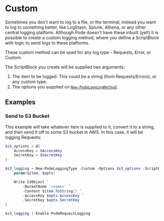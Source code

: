 # Custom

Sometimes you don't want to log to a file, or the terminal; instead you want to log to something better, like LogStash, Splunk, Athena, or any other central logging platform. Although Pode doesn't have these inbuilt (yet!) it is possible to create a custom logging method, where you define a ScriptBlock with logic to send logs to these platforms.

These custom method can be used for any log type - Requests, Error, or Custom.

The ScriptBlock you create will be supplied two arguments:

1. The item to be logged. This could be a string (from Requests/Errors), or any custom type.
2. The options you supplied on  [`New-PodeLoggingMethod`](../../../../Functions/Logging/New-PodeLoggingMethod).

## Examples

### Send to S3 Bucket

This example will take whatever item is supplied to it, convert it to a string, and then send it off to some S3 bucket in AWS. In this case, it will be logging Requests:

```powershell
$s3_options = @{
    AccessKey = $AccessKey
    SecretKey = $SecretKey
}

$s3_logging = New-PodeLoggingType -Custom -Options $s3_options -ScriptBlock {
    param($item, $opts)

    Write-S3Object `
        -BucketName '<name>' `
        -Content $item.ToString() `
        -AccessKey $opts.AccessKey `
        -SecretKey $opts.SecretKey
}

$s3_logging | Enable-PodeRequestLogging
```

